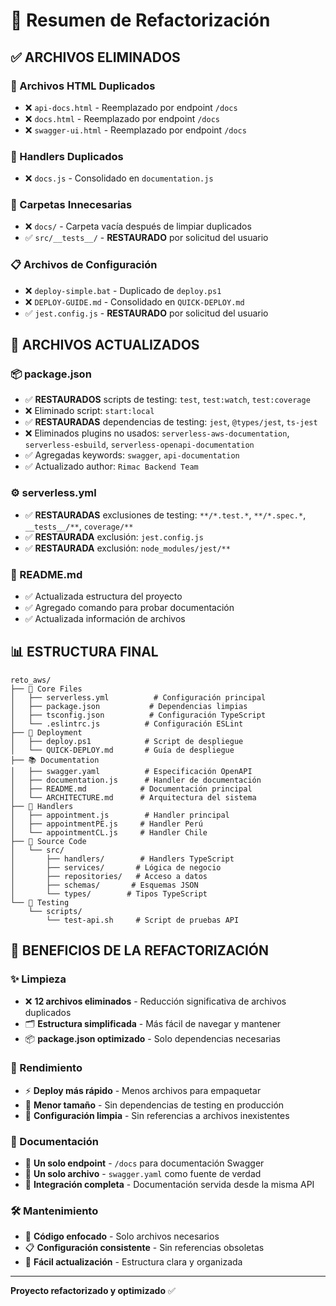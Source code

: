 # 🧹 Resumen de Refactorización

## ✅ ARCHIVOS ELIMINADOS

### 📄 Archivos HTML Duplicados
- ❌ `api-docs.html` - Reemplazado por endpoint `/docs`
- ❌ `docs.html` - Reemplazado por endpoint `/docs`
- ❌ `swagger-ui.html` - Reemplazado por endpoint `/docs`

### 🔧 Handlers Duplicados
- ❌ `docs.js` - Consolidado en `documentation.js`

### 📁 Carpetas Innecesarias
- ❌ `docs/` - Carpeta vacía después de limpiar duplicados
- ✅ `src/__tests__/` - **RESTAURADO** por solicitud del usuario

### 📋 Archivos de Configuración
- ❌ `deploy-simple.bat` - Duplicado de `deploy.ps1`
- ❌ `DEPLOY-GUIDE.md` - Consolidado en `QUICK-DEPLOY.md`
- ✅ `jest.config.js` - **RESTAURADO** por solicitud del usuario

## 🔄 ARCHIVOS ACTUALIZADOS

### 📦 package.json
- ✅ **RESTAURADOS** scripts de testing: `test`, `test:watch`, `test:coverage`
- ❌ Eliminado script: `start:local`
- ✅ **RESTAURADAS** dependencias de testing: `jest`, `@types/jest`, `ts-jest`
- ❌ Eliminados plugins no usados: `serverless-aws-documentation`, `serverless-esbuild`, `serverless-openapi-documentation`
- ✅ Agregadas keywords: `swagger`, `api-documentation`
- ✅ Actualizado author: `Rimac Backend Team`

### ⚙️ serverless.yml
- ✅ **RESTAURADAS** exclusiones de testing: `**/*.test.*`, `**/*.spec.*`, `__tests__/**`, `coverage/**`
- ✅ **RESTAURADA** exclusión: `jest.config.js`
- ✅ **RESTAURADA** exclusión: `node_modules/jest/**`

### 📖 README.md
- ✅ Actualizada estructura del proyecto
- ✅ Agregado comando para probar documentación
- ✅ Actualizada información de archivos

## 📊 ESTRUCTURA FINAL

```
reto_aws/
├── 📄 Core Files
│   ├── serverless.yml          # Configuración principal
│   ├── package.json           # Dependencias limpias
│   ├── tsconfig.json          # Configuración TypeScript
│   └── .eslintrc.js          # Configuración ESLint
├── 🚀 Deployment
│   ├── deploy.ps1            # Script de despliegue
│   └── QUICK-DEPLOY.md       # Guía de despliegue
├── 📚 Documentation
│   ├── swagger.yaml          # Especificación OpenAPI
│   ├── documentation.js      # Handler de documentación
│   ├── README.md            # Documentación principal
│   └── ARCHITECTURE.md      # Arquitectura del sistema
├── 🔧 Handlers
│   ├── appointment.js        # Handler principal
│   ├── appointmentPE.js     # Handler Perú
│   └── appointmentCL.js     # Handler Chile
├── 📁 Source Code
│   └── src/
│       ├── handlers/        # Handlers TypeScript
│       ├── services/       # Lógica de negocio
│       ├── repositories/   # Acceso a datos
│       ├── schemas/       # Esquemas JSON
│       └── types/        # Tipos TypeScript
└── 🧪 Testing
    └── scripts/
        └── test-api.sh     # Script de pruebas API
```

## 🎯 BENEFICIOS DE LA REFACTORIZACIÓN

### ✨ Limpieza
- ❌ **12 archivos eliminados** - Reducción significativa de archivos duplicados
- 🗂️ **Estructura simplificada** - Más fácil de navegar y mantener
- 📦 **package.json optimizado** - Solo dependencias necesarias

### 🚀 Rendimiento
- ⚡ **Deploy más rápido** - Menos archivos para empaquetar
- 💾 **Menor tamaño** - Sin dependencias de testing en producción
- 🔧 **Configuración limpia** - Sin referencias a archivos inexistentes

### 📖 Documentación
- 🎯 **Un solo endpoint** - `/docs` para documentación Swagger
- 📄 **Un solo archivo** - `swagger.yaml` como fuente de verdad
- 🔗 **Integración completa** - Documentación servida desde la misma API

### 🛠️ Mantenimiento
- 🎯 **Código enfocado** - Solo archivos necesarios
- 📋 **Configuración consistente** - Sin referencias obsoletas
- 🔄 **Fácil actualización** - Estructura clara y organizada

---

**Proyecto refactorizado y optimizado** ✅ 